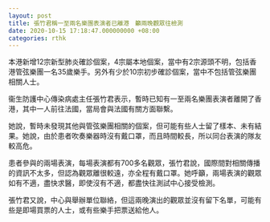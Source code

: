 ```yaml
---
layout: post
title: 張竹君稱一至兩名樂團表演者已離港　籲兩晚觀眾往檢測
date: 2020-10-15 17:18:47.000000000 +08:00
categories: rthk
---
```


本港新增12宗新型肺炎確診個案，4宗屬本地個案，當中有2宗源頭不明，包括香港管弦樂團一名35歲樂手。另外有少於10宗初步確診個案，當中不包括管弦樂團相關人士。

衞生防護中心傳染病處主任張竹君表示，暫時已知有一至兩名樂團表演者離開了香港，其中一人前往法國，當局會與法國有關方面聯繫。

她說，暫時未發現其他與管弦樂團相關的個案，但可能有些人士留了樣本、未有結果。她說，由於患者吹奏樂器時沒有戴口罩，而且時間較長，所以同台表演的隊友較高危。

患者參與的兩場表演，每場表演都有700多名觀眾，張竹君說，國際間對相關傳播的資訊不太多，但認為觀眾離很較遠，亦全程有戴口罩。她呼籲，兩場表演的觀眾如有不適，盡快求醫，即使沒有不適，都盡快往測試中心接受檢測。

張竹君又說，中心與舉辦單位聯絡，但這兩晚演出的觀眾並沒有留下名單，可能有些是即場買票的人士，或有些樂手把票送給他人。
